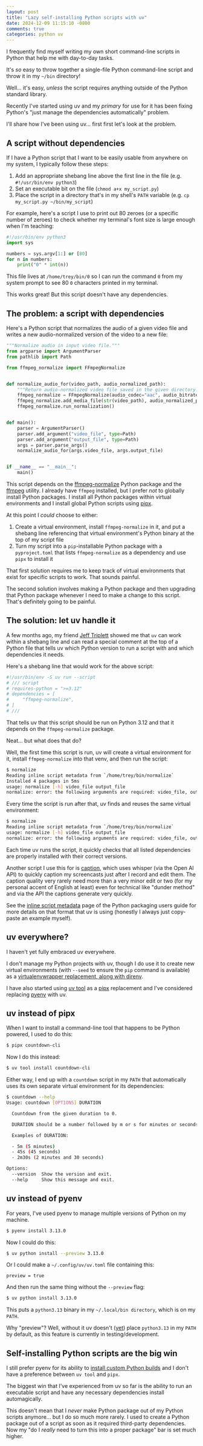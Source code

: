 ```yaml
---
layout: post
title: "Lazy self-installing Python scripts with uv"
date: 2024-12-09 11:15:10 -0800
comments: true
categories: python uv
---
```


I frequently find myself writing my own short command-line scripts in Python that help me with day-to-day tasks.

It's *so* easy to throw together a single-file Python command-line script and throw it in my `~/bin` directory!

Well... it's easy, *unless* the script requires anything outside of the Python standard library.

Recently I've started using uv and my *primary* for use for it has been fixing Python's "just manage the dependencies automatically" problem.

I'll share how I've been using uv... first first let's look at the problem.


## A script without dependencies

If I have a Python script that I want to be easily usable from anywhere on my system, I typically follow these steps:

1. Add an appropriate shebang line above the first line in the file (e.g. `#!/usr/bin/env python3`)
2. Set an executable bit on the file (`chmod a+x my_script.py`)
3. Place the script in a directory that's in my shell's `PATH` variable (e.g. `cp my_script.py ~/bin/my_script`)

For example, here's a script I use to print out 80 zeroes (or a specific number of zeroes) to check whether my terminal's font size is large enough when I'm teaching:

```python
#!/usr/bin/env python3
import sys

numbers = sys.argv[1:] or [80]
for n in numbers:
    print("0" * int(n))
```

This file lives at `/home/trey/bin/0` so I can run the command `0` from my system prompt to see 80 `0` characters printed in my terminal.

This works great!
But this script doesn't have any dependencies.


## The problem: a script with dependencies

Here's a Python script that normalizes the audio of a given video file and writes a new audio-normalized version of the video to a new file:

```python
"""Normalize audio in input video file."""
from argparse import ArgumentParser
from pathlib import Path

from ffmpeg_normalize import FFmpegNormalize


def normalize_audio_for(video_path, audio_normalized_path):
    """Return audio-normalized video file saved in the given directory."""
    ffmpeg_normalize = FFmpegNormalize(audio_codec="aac", audio_bitrate="192k", target_level=-17)
    ffmpeg_normalize.add_media_file(str(video_path), audio_normalized_path)
    ffmpeg_normalize.run_normalization()


def main():
    parser = ArgumentParser()
    parser.add_argument("video_file", type=Path)
    parser.add_argument("output_file", type=Path)
    args = parser.parse_args()
    normalize_audio_for(args.video_file, args.output_file)


if __name__ == "__main__":
    main()
```

This script depends on the [ffmpeg-normalize][] Python package and the [ffmpeg][] utility.
I already have `ffmpeg` installed, but I prefer *not* to globally install Python packages.
I install all Python packages within virtual environments and I install global Python scripts using [pipx][].

At this point I *could* choose to either:

1. Create a virtual environment, install `ffmpeg-normalize` in it, and put a shebang line referencing that virtual environment's Python binary at the top of my script file
2. Turn my script into a `pip`-installable Python package with a `pyproject.toml` that lists `ffmpeg-normalize` as a dependency and use `pipx` to install it

That first solution requires me to keep track of virtual environments that exist for specific scripts to work.
That sounds painful.

The second solution involves making a Python package and then upgrading that Python package whenever I need to make a change to this script.
That's definitely going to be painful.


## The solution: let uv handle it

A few months ago, my friend [Jeff Triplett](https://micro.webology.dev) showed me that `uv` can work within a shebang line and can read a special comment at the top of a Python file that tells uv which Python version to run a script with and which dependencies it needs.

Here's a shebang line that would work for the above script:

```python
#!/usr/bin/env -S uv run --script
# /// script
# requires-python = ">=3.12"
# dependencies = [
#     "ffmpeg-normalize",
# ]
# ///
```

That tells uv that this script should be run on Python 3.12 and that it depends on the `ffmpeg-normalize` package.

Neat... but what does that do?

Well, the first time this script is run, uv will create a virtual environment for it, install `ffmpeg-normalize` into that venv, and then run the script:

```bash
$ normalize
Reading inline script metadata from `/home/trey/bin/normalize`
Installed 4 packages in 5ms
usage: normalize [-h] video_file output_file
normalize: error: the following arguments are required: video_file, output_file
```

Every time the script is run after that, uv finds and reuses the same virtual environment:

```bash
$ normalize
Reading inline script metadata from `/home/trey/bin/normalize`
usage: normalize [-h] video_file output_file
normalize: error: the following arguments are required: video_file, output_file
```

Each time uv runs the script, it quickly checks that all listed dependencies are properly installed with their correct versions.

Another script I use this for is [caption](https://github.com/treyhunner/dotfiles/blob/main/bin/caption), which uses whisper (via the Open AI API) to quickly caption my screencasts just after I record and edit them.
The caption quality very rarely need more than a very minor edit or two (for my personal accent of English at least) even for technical like "dunder method" and via the API the captions generate very quickly.

See the [inline script metadata](https://packaging.python.org/en/latest/specifications/inline-script-metadata/) page of the Python packaging users guide for more details on that format that uv is using (honestly I always just copy-paste an example myself).


## uv everywhere?

I haven't yet fully embraced uv everywhere.

I don't manage my Python projects with uv, though I do use it to create new virtual environments (with `--seed` to ensure the `pip` command is available) as a [virtualenvwrapper replacement, along with direnv](https://treyhunner.com/2024/10/switching-from-virtualenvwrapper-to-direnv-starship-and-uv/).

I have also started using [uv tool][] as a [pipx][] replacement and I've considered replacing [pyenv][] with uv.


## uv instead of pipx

When I want to install a command-line tool that happens to be Python powered, I used to do this:

```bash
$ pipx countdown-cli
```

Now I do this instead:

```bash
$ uv tool install countdown-cli
```

Either way, I end up with a `countdown` script in my `PATH` that automatically uses its own separate virtual environment for its dependencies:

```bash
$ countdown --help
Usage: countdown [OPTIONS] DURATION

  Countdown from the given duration to 0.

  DURATION should be a number followed by m or s for minutes or seconds.

  Examples of DURATION:

  - 5m (5 minutes)
  - 45s (45 seconds)
  - 2m30s (2 minutes and 30 seconds)

Options:
  --version  Show the version and exit.
  --help     Show this message and exit.
```


## uv instead of pyenv

For years, I've used pyenv to manage multiple versions of Python on my machine.

```bash
$ pyenv install 3.13.0
```

Now I could do this:

```bash
$ uv python install --preview 3.13.0
```

Or I could make a `~/.config/uv/uv.toml` file containing this:

```
preview = true
```

And then run the same thing without the `--preview` flag:

```bash
$ uv python install 3.13.0
```

This puts a `python3.13` binary in my `~/.local/bin directory`, which is on my `PATH`.

Why "preview"?
Well, without it uv doesn't ([yet](https://github.com/astral-sh/uv/issues/6265#issuecomment-2461107903)) place `python3.13` in my `PATH` by default, as this feature is currently in testing/development.


## Self-installing Python scripts are the big win

I still prefer pyenv for its ability to [install custom Python builds](https://treyhunner.com/2024/05/installing-a-custom-python-build-with-pyenv/) and I don't have a preference between `uv tool` and `pipx`.

The biggest win that I've experienced from uv so far is the ability to run an executable script and have any necessary dependencies install automagically.

This doesn't mean that I *never* make Python package out of my Python scripts anymore... but I do so much more rarely.
I used to create a Python package out of a script as soon as it required third-party dependencies.
Now my "do I *really* need to turn this into a proper package" bar is set much higher.


[uv tool]: https://docs.astral.sh/uv/concepts/tools/
[pipx]: https://pipx.pypa.io
[pyenv]: https://pipx.pypa.io/stable/
[ffmpeg]: https://ffmpeg.org
[ffmpeg-normalize]: https://github.com/slhck/ffmpeg-normalize
